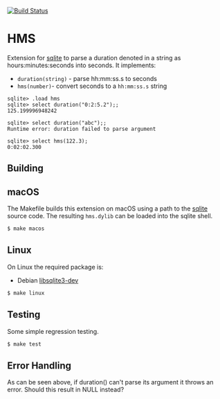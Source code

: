 
[![Build Status](https://github.com/lindig/hms/actions/workflows/makefile.yml/badge.svg)](https://github.com/lindig/hms/actions/workflows/makefile.yml)

# HMS

Extension for [sqlite] to parse a duration denoted in
a string as hours:minutes:seconds into seconds. It implements:

* `duration(string)` - parse hh:mm:ss.s to seconds
* `hms(number)`- convert seconds to a `hh:mm:ss.s` string

```
sqlite> .load hms
sqlite> select duration("0:2:5.2");;
125.199996948242

sqlite> select duration("abc");;
Runtime error: duration failed to parse argument

sqlite> select hms(122.3);
0:02:02.300
```

## Building

## macOS

The Makefile builds this extension on macOS using a path to the [sqlite]
source code. The resulting `hms.dylib` can be loaded into the sqlite
shell.

```sh
$ make macos
```

## Linux

On Linux the required package is:

* Debian [libsqlite3-dev](https://packages.debian.org/trixie/libsqlite3-dev)

```sh
$ make linux
```

## Testing

Some simple regression testing.

```sh
$ make test
```

## Error Handling

As can be seen above, if duration() can't parse its argument it throws
an error. Should this result in NULL instead?

[sqlite]: https://sqlite.org
